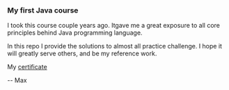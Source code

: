 ### My first Java course
I took this course couple years ago. Itgave me a great exposure to all core principles behind Java programming language.

In this repo I provide the solutions to almost all practice challenge. I hope it will greatly serve others, and be my reference work.

My [certificate](https://www.udemy.com/certificate/UC-b2faff29-8363-4c4d-b4ab-a07494017bba/)

-- Max
